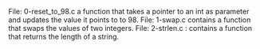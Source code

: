 

File: 0-reset_to_98.c  a function that takes a pointer to an int as parameter and updates the value it points to to 98.
File: 1-swap.c contains  a function that swaps the values of two integers.
File: 2-strlen.c : contains a function that returns the length of a string.
